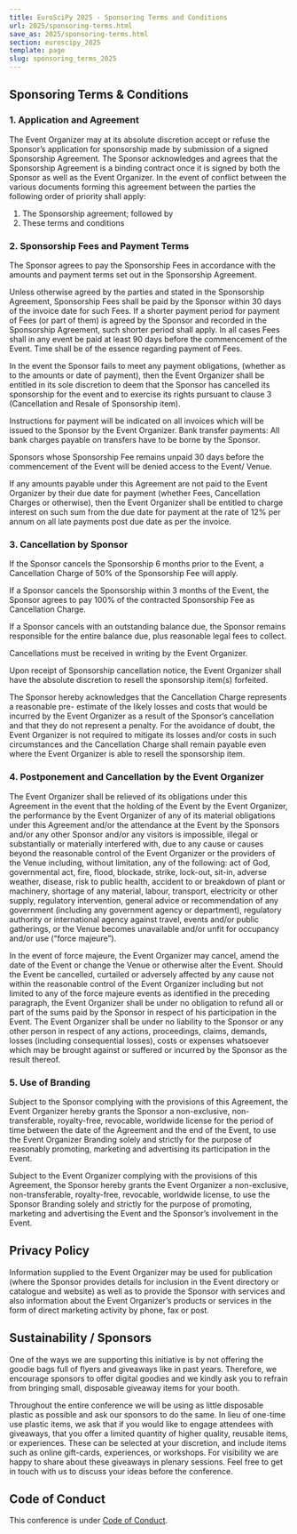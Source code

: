 ```yaml
---
title: EuroSciPy 2025 - Sponsoring Terms and Conditions
url: 2025/sponsoring-terms.html
save_as: 2025/sponsoring-terms.html
section: euroscipy_2025
template: page
slug: sponsoring_terms_2025
---
```


## Sponsoring Terms & Conditions

### 1. Application and Agreement

The Event Organizer may at its absolute discretion accept or refuse the Sponsor’s application for sponsorship made by submission of a signed Sponsorship Agreement. The Sponsor acknowledges and agrees that the Sponsorship Agreement is a binding contract once it is signed by both the Sponsor as well as the Event Organizer. In the event of conflict between the various documents forming this agreement between the parties the following order of priority shall apply:

1. The Sponsorship agreement; followed by
2. These terms and conditions

### 2. Sponsorship Fees and Payment Terms

The Sponsor agrees to pay the Sponsorship Fees in accordance with the amounts and payment terms set out in the Sponsorship Agreement.

Unless otherwise agreed by the parties and stated in the Sponsorship Agreement, Sponsorship Fees shall be paid by the Sponsor within 30 days of the invoice date for such Fees. If a shorter payment period for payment of Fees (or part of them) is agreed by the Sponsor and recorded in the Sponsorship Agreement, such shorter period shall apply. In all cases Fees shall in any event be paid at least 90 days before the commencement of the Event. Time shall be of the essence regarding payment of Fees.

In the event the Sponsor fails to meet any payment obligations, (whether as to the amounts or date of payment), then the Event Organizer shall be entitled in its sole discretion to deem that the Sponsor has cancelled its sponsorship for the event and to exercise its rights pursuant to clause 3 (Cancellation and Resale of Sponsorship item).

Instructions for payment will be indicated on all invoices which will be issued to the Sponsor by the Event Organizer. Bank transfer payments: All bank charges payable on transfers have to be borne by the Sponsor.

Sponsors whose Sponsorship Fee remains unpaid 30 days before the commencement of the Event will be denied access to the Event/ Venue.

If any amounts payable under this Agreement are not paid to the Event Organizer by their due date for payment (whether Fees, Cancellation Charges or otherwise), then the Event Organizer shall be entitled to charge interest on such sum from the due date for payment at the rate of 12% per annum on all late payments post due date as per the invoice.

### 3. Cancellation by Sponsor

If the Sponsor cancels the Sponsorship 6 months prior to the Event, a Cancellation Charge of 50% of the Sponsorship Fee will apply.

If a Sponsor cancels the Sponsorship within 3 months of the Event, the Sponsor agrees to pay 100% of the contracted Sponsorship Fee as Cancellation Charge.

If a Sponsor cancels with an outstanding balance due, the Sponsor remains responsible for the entire balance due, plus reasonable legal fees to collect.

Cancellations must be received in writing by the Event Organizer.

Upon receipt of Sponsorship cancellation notice, the Event Organizer shall have the absolute discretion to resell the sponsorship item(s) forfeited.

The Sponsor hereby acknowledges that the Cancellation Charge represents a reasonable pre- estimate of the likely losses and costs that would be incurred by the Event Organizer as a result of the Sponsor’s cancellation and that they do not represent a penalty. For the avoidance of doubt, the Event Organizer is not required to mitigate its losses and/or costs in such circumstances and the Cancellation Charge shall remain payable even where the Event Organizer is able to resell the sponsorship item.

### 4. Postponement and Cancellation by the Event Organizer

The Event Organizer shall be relieved of its obligations under this Agreement in the event that the holding of the Event by the Event Organizer, the performance by the Event Organizer of any of its material obligations under this Agreement and/or the attendance at the Event by the Sponsors and/or any other Sponsor and/or any visitors is impossible, illegal or substantially or materially interfered with, due to any cause or causes beyond the reasonable control of the Event Organizer or the providers of the Venue including, without limitation, any of the following: act of God, governmental act, fire, flood, blockade, strike, lock-out, sit-in, adverse weather, disease, risk to public health, accident to or breakdown of plant or machinery, shortage of any material, labour, transport, electricity or other supply, regulatory intervention, general advice or recommendation of any government (including any government agency or department), regulatory authority or international agency against travel, events and/or public gatherings, or the Venue becomes unavailable and/or unfit for occupancy and/or use (“force majeure”).

In the event of force majeure, the Event Organizer may cancel, amend the date of the Event or change the Venue or otherwise alter the Event. Should the Event be cancelled, curtailed or adversely affected by any cause not within the reasonable control of the Event Organizer including but not limited to any of the force majeure events as identified in the preceding paragraph, the Event Organizer shall be under no obligation to refund all or part of the sums paid by the Sponsor in respect of his participation in the Event. The Event Organizer shall be under no liability to the Sponsor or any other person in respect of any actions, proceedings, claims, demands, losses (including consequential losses), costs or expenses whatsoever which may be brought against or suffered or incurred by the Sponsor as the result thereof.

### 5. Use of Branding

Subject to the Sponsor complying with the provisions of this Agreement, the Event Organizer hereby grants the Sponsor a non-exclusive, non-transferable, royalty-free, revocable, worldwide license for the period of time between the date of the Agreement and the end of the Event, to use the Event Organizer Branding solely and strictly for the purpose of reasonably promoting, marketing and advertising its participation in the Event.

Subject to the Event Organizer complying with the provisions of this Agreement, the Sponsor hereby grants the Event Organizer a non-exclusive, non-transferable, royalty-free, revocable, worldwide license, to use the Sponsor Branding solely and strictly for the purpose of promoting, marketing and advertising the Event and the Sponsor’s involvement in the Event.

## Privacy Policy

Information supplied to the Event Organizer may be used for publication (where the Sponsor provides details for inclusion in the Event directory or catalogue and website) as well as to provide the Sponsor with services and also information about the Event Organizer’s products or services in the form of direct marketing activity by phone, fax or post.

## Sustainability / Sponsors

One of the ways we are supporting this initiative is by not offering the goodie bags full of flyers and giveaways like in past years. Therefore, we encourage sponsors to offer digital goodies and we kindly ask you to refrain from bringing small, disposable giveaway items for your booth.

Throughout the entire conference we will be using as little disposable plastic as possible and ask our sponsors to do the same. In lieu of one-time use plastic items, we ask that if you would like to engage attendees with giveaways, that you offer a limited quantity of higher quality, reusable items, or experiences. These can be selected at your discretion, and include items such as online gift-cards, experiences, or workshops. For visibility we are happy to share about these giveaways in plenary sessions. Feel free to get in touch with us to discuss your ideas before the conference.

## Code of Conduct

This conference is under [Code of Conduct](code_of_conduct.html).
